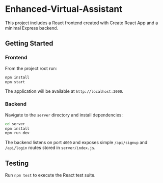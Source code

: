 # Enhanced-Virtual-Assistant

This project includes a React frontend created with Create React App and a minimal Express backend.

## Getting Started

### Frontend

From the project root run:

```bash
npm install
npm start
```

The application will be available at `http://localhost:3000`.

### Backend

Navigate to the `server` directory and install dependencies:

```bash
cd server
npm install
npm run dev
```

The backend listens on port `4000` and exposes simple `/api/signup` and `/api/login` routes stored in `server/index.js`.

## Testing

Run `npm test` to execute the React test suite.

